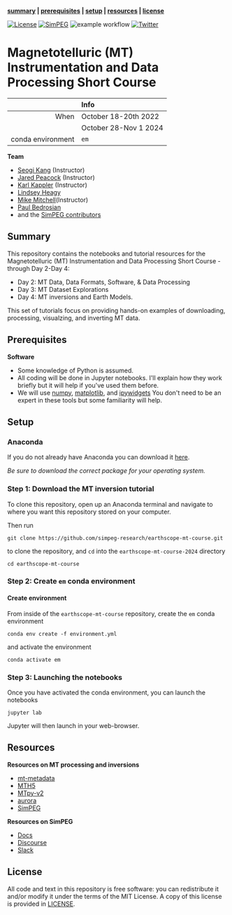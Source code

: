 **[summary](#summary) | [prerequisites](#prerequisites) | [setup](#setup) | [resources](#resources) | [license](#license)**

[![License](https://img.shields.io/github/license/simpeg-research/earthscope-mt-course.svg)](https://github.com/simpeg-research/earthscope-mt-course/blob/main/LICENSE)
[![SimPEG](https://img.shields.io/badge/powered%20by-SimPEG-blue.svg)](http://simpeg.xyz)
![example workflow](https://github.com/simpeg-research/earthscope-mt-course/actions/workflows/python-package-conda.yml/badge.svg)
[![Twitter](https://img.shields.io/twitter/url/https/twitter.com/cloudposse.svg?style=social&label=Follow%20%40sgkang09)](https://twitter.com/sgkang09)

# Magnetotelluric (MT) Instrumentation and Data Processing Short Course


|         | Info |
|--------:|:-----|
| When    | October 18-20th 2022|
|        | October 28-Nov 1 2024|
| conda environment  | `em` |

**Team**
- [Seogi Kang](https://github.com/sgkang) (Instructor)
- [Jared Peacock](https://github.com/kujaku11) (Instructor)
- [Karl Kappler](https://github.com/kkappler) (Instructor)
- [Lindsey Heagy](http://github.com/lheagy) 
- [Mike Mitchell]()(Instructor)
- [Paul Bedrosian]()
- and the [SimPEG contributors](https://github.com/simpeg/simpeg/graphs/contributors)



## Summary

This repository contains the notebooks and tutorial resources for the Magnetotelluric (MT) Instrumentation and Data Processing Short Course - through Day 2-Day 4: 

- Day 2: MT Data, Data Formats, Software, & Data Processing
- Day 3: MT Dataset Explorations
- Day 4: MT inversions and Earth Models. 

This set of tutorials focus on providing hands-on examples of downloading, processing, visualzing, and inverting MT data. 

## Prerequisites

**Software**

* Some knowledge of Python is assumed.
* All coding will be done in Jupyter notebooks. I'll explain how they work
  briefly but it will help if you've used them before.
* We will use [numpy](https://numpy.org/), [matplotlib](https://matplotlib.org/), and
  [ipywidgets](https://ipywidgets.readthedocs.io/)
  You don't need to be an expert in these tools but some familiarity will help.

## Setup

### Anaconda

If you do not already have Anaconda you can download it [here](https://www.anaconda.com/download/success). 

*Be sure to download the correct package for your operating system.*
 

### Step 1: Download the MT inversion tutorial

To clone this repository, open up an Anaconda terminal and navigate to where you want this repository stored on your computer.

Then run
```
git clone https://github.com/simpeg-research/earthscope-mt-course.git
```
to clone the repository, and `cd` into the `earthscope-mt-course-2024` directory
```
cd earthscope-mt-course
```

### Step 2: Create `em` conda environment

#### Create environment



From inside of the `earthscope-mt-course` repository, create the `em` conda environment
```
conda env create -f environment.yml
```

and activate the environment

```
conda activate em
```

### Step 3: Launching the notebooks

Once you have activated the conda environment, you can launch the notebooks

```
jupyter lab
```

Jupyter will then launch in your web-browser.

## Resources

**Resources on MT processing and inversions**
- [mt-metadata](https://github.com/kujaku11/mt_metadata)
- [MTH5](https://github.com/kujaku11/mth5)
- [MTpy-v2](https://github.com/MTgeophysics/mtpy-v2)
- [aurora](https://github.com/simpeg/aurora)
- [SimPEG](https://www.simepg.xyz)

**Resources on SimPEG**
- [Docs](http://docs.simpeg.xyz/)
- [Discourse](http://simpeg.discourse.group/)
- [Slack](http://slack.simpeg.xyz/)


## License

All code and text in this repository is free software: you can redistribute it and/or
modify it under the terms of the MIT License.
A copy of this license is provided in [LICENSE](LICENSE).

